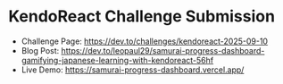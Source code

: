 # KendoReact Challenge Submission

- Challenge Page: https://dev.to/challenges/kendoreact-2025-09-10
- Blog Post: https://dev.to/leopaul29/samurai-progress-dashboard-gamifying-japanese-learning-with-kendoreact-56hf
- Live Demo: https://samurai-progress-dashboard.vercel.app/